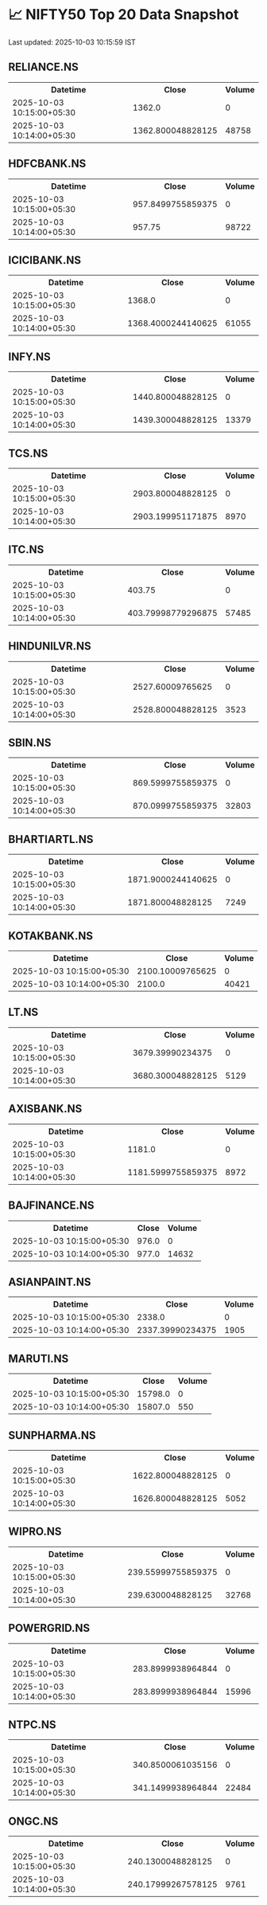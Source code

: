# 📈 NIFTY50 Top 20 Data Snapshot

Last updated: 2025-10-03 10:15:59 IST

## RELIANCE.NS

<table>
  <tr><th>Datetime</th><th>Close</th><th>Volume</th></tr>
  <tr><td>2025-10-03 10:15:00+05:30</td><td>1362.0</td><td>0</td></tr>
  <tr><td>2025-10-03 10:14:00+05:30</td><td>1362.800048828125</td><td>48758</td></tr>
</table>

## HDFCBANK.NS

<table>
  <tr><th>Datetime</th><th>Close</th><th>Volume</th></tr>
  <tr><td>2025-10-03 10:15:00+05:30</td><td>957.8499755859375</td><td>0</td></tr>
  <tr><td>2025-10-03 10:14:00+05:30</td><td>957.75</td><td>98722</td></tr>
</table>

## ICICIBANK.NS

<table>
  <tr><th>Datetime</th><th>Close</th><th>Volume</th></tr>
  <tr><td>2025-10-03 10:15:00+05:30</td><td>1368.0</td><td>0</td></tr>
  <tr><td>2025-10-03 10:14:00+05:30</td><td>1368.4000244140625</td><td>61055</td></tr>
</table>

## INFY.NS

<table>
  <tr><th>Datetime</th><th>Close</th><th>Volume</th></tr>
  <tr><td>2025-10-03 10:15:00+05:30</td><td>1440.800048828125</td><td>0</td></tr>
  <tr><td>2025-10-03 10:14:00+05:30</td><td>1439.300048828125</td><td>13379</td></tr>
</table>

## TCS.NS

<table>
  <tr><th>Datetime</th><th>Close</th><th>Volume</th></tr>
  <tr><td>2025-10-03 10:15:00+05:30</td><td>2903.800048828125</td><td>0</td></tr>
  <tr><td>2025-10-03 10:14:00+05:30</td><td>2903.199951171875</td><td>8970</td></tr>
</table>

## ITC.NS

<table>
  <tr><th>Datetime</th><th>Close</th><th>Volume</th></tr>
  <tr><td>2025-10-03 10:15:00+05:30</td><td>403.75</td><td>0</td></tr>
  <tr><td>2025-10-03 10:14:00+05:30</td><td>403.79998779296875</td><td>57485</td></tr>
</table>

## HINDUNILVR.NS

<table>
  <tr><th>Datetime</th><th>Close</th><th>Volume</th></tr>
  <tr><td>2025-10-03 10:15:00+05:30</td><td>2527.60009765625</td><td>0</td></tr>
  <tr><td>2025-10-03 10:14:00+05:30</td><td>2528.800048828125</td><td>3523</td></tr>
</table>

## SBIN.NS

<table>
  <tr><th>Datetime</th><th>Close</th><th>Volume</th></tr>
  <tr><td>2025-10-03 10:15:00+05:30</td><td>869.5999755859375</td><td>0</td></tr>
  <tr><td>2025-10-03 10:14:00+05:30</td><td>870.0999755859375</td><td>32803</td></tr>
</table>

## BHARTIARTL.NS

<table>
  <tr><th>Datetime</th><th>Close</th><th>Volume</th></tr>
  <tr><td>2025-10-03 10:15:00+05:30</td><td>1871.9000244140625</td><td>0</td></tr>
  <tr><td>2025-10-03 10:14:00+05:30</td><td>1871.800048828125</td><td>7249</td></tr>
</table>

## KOTAKBANK.NS

<table>
  <tr><th>Datetime</th><th>Close</th><th>Volume</th></tr>
  <tr><td>2025-10-03 10:15:00+05:30</td><td>2100.10009765625</td><td>0</td></tr>
  <tr><td>2025-10-03 10:14:00+05:30</td><td>2100.0</td><td>40421</td></tr>
</table>

## LT.NS

<table>
  <tr><th>Datetime</th><th>Close</th><th>Volume</th></tr>
  <tr><td>2025-10-03 10:15:00+05:30</td><td>3679.39990234375</td><td>0</td></tr>
  <tr><td>2025-10-03 10:14:00+05:30</td><td>3680.300048828125</td><td>5129</td></tr>
</table>

## AXISBANK.NS

<table>
  <tr><th>Datetime</th><th>Close</th><th>Volume</th></tr>
  <tr><td>2025-10-03 10:15:00+05:30</td><td>1181.0</td><td>0</td></tr>
  <tr><td>2025-10-03 10:14:00+05:30</td><td>1181.5999755859375</td><td>8972</td></tr>
</table>

## BAJFINANCE.NS

<table>
  <tr><th>Datetime</th><th>Close</th><th>Volume</th></tr>
  <tr><td>2025-10-03 10:15:00+05:30</td><td>976.0</td><td>0</td></tr>
  <tr><td>2025-10-03 10:14:00+05:30</td><td>977.0</td><td>14632</td></tr>
</table>

## ASIANPAINT.NS

<table>
  <tr><th>Datetime</th><th>Close</th><th>Volume</th></tr>
  <tr><td>2025-10-03 10:15:00+05:30</td><td>2338.0</td><td>0</td></tr>
  <tr><td>2025-10-03 10:14:00+05:30</td><td>2337.39990234375</td><td>1905</td></tr>
</table>

## MARUTI.NS

<table>
  <tr><th>Datetime</th><th>Close</th><th>Volume</th></tr>
  <tr><td>2025-10-03 10:15:00+05:30</td><td>15798.0</td><td>0</td></tr>
  <tr><td>2025-10-03 10:14:00+05:30</td><td>15807.0</td><td>550</td></tr>
</table>

## SUNPHARMA.NS

<table>
  <tr><th>Datetime</th><th>Close</th><th>Volume</th></tr>
  <tr><td>2025-10-03 10:15:00+05:30</td><td>1622.800048828125</td><td>0</td></tr>
  <tr><td>2025-10-03 10:14:00+05:30</td><td>1626.800048828125</td><td>5052</td></tr>
</table>

## WIPRO.NS

<table>
  <tr><th>Datetime</th><th>Close</th><th>Volume</th></tr>
  <tr><td>2025-10-03 10:15:00+05:30</td><td>239.55999755859375</td><td>0</td></tr>
  <tr><td>2025-10-03 10:14:00+05:30</td><td>239.6300048828125</td><td>32768</td></tr>
</table>

## POWERGRID.NS

<table>
  <tr><th>Datetime</th><th>Close</th><th>Volume</th></tr>
  <tr><td>2025-10-03 10:15:00+05:30</td><td>283.8999938964844</td><td>0</td></tr>
  <tr><td>2025-10-03 10:14:00+05:30</td><td>283.8999938964844</td><td>15996</td></tr>
</table>

## NTPC.NS

<table>
  <tr><th>Datetime</th><th>Close</th><th>Volume</th></tr>
  <tr><td>2025-10-03 10:15:00+05:30</td><td>340.8500061035156</td><td>0</td></tr>
  <tr><td>2025-10-03 10:14:00+05:30</td><td>341.1499938964844</td><td>22484</td></tr>
</table>

## ONGC.NS

<table>
  <tr><th>Datetime</th><th>Close</th><th>Volume</th></tr>
  <tr><td>2025-10-03 10:15:00+05:30</td><td>240.1300048828125</td><td>0</td></tr>
  <tr><td>2025-10-03 10:14:00+05:30</td><td>240.17999267578125</td><td>9761</td></tr>
</table>

